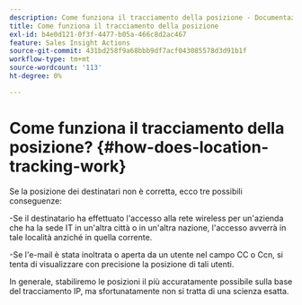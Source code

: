 ```yaml
---
description: Come funziona il tracciamento della posizione - Documentazione di Marketo - Documentazione del prodotto
title: Come funziona il tracciamento della posizione
exl-id: b4e0d121-0f3f-4477-b05a-466c8d2ac467
feature: Sales Insight Actions
source-git-commit: 431bd258f9a68bbb9df7acf043085578d3d91b1f
workflow-type: tm+mt
source-wordcount: '113'
ht-degree: 0%

---
```


# Come funziona il tracciamento della posizione? {#how-does-location-tracking-work}

Se la posizione dei destinatari non è corretta, ecco tre possibili conseguenze:

-Se il destinatario ha effettuato l&#39;accesso alla rete wireless per un&#39;azienda che ha la sede IT in un&#39;altra città o in un&#39;altra nazione, l&#39;accesso avverrà in tale località anziché in quella corrente.

-Se l&#39;e-mail è stata inoltrata o aperta da un utente nel campo CC o Ccn, si tenta di visualizzare con precisione la posizione di tali utenti.

In generale, stabiliremo le posizioni il più accuratamente possibile sulla base del tracciamento IP, ma sfortunatamente non si tratta di una scienza esatta.

